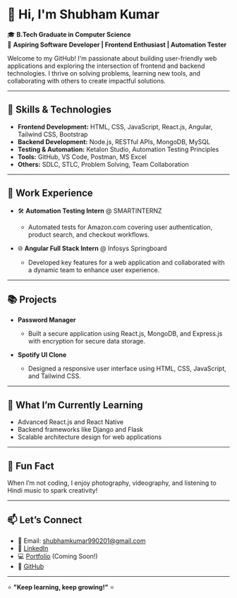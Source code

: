 # 👋 Hi, I'm Shubham Kumar  

🎓 **B.Tech Graduate in Computer Science**  
🚀 **Aspiring Software Developer | Frontend Enthusiast | Automation Tester**  

Welcome to my GitHub! I'm passionate about building user-friendly web applications and exploring the intersection of frontend and backend technologies. I thrive on solving problems, learning new tools, and collaborating with others to create impactful solutions.

---

## 🔧 Skills & Technologies  

- **Frontend Development:** HTML, CSS, JavaScript, React.js, Angular, Tailwind CSS, Bootstrap  
- **Backend Development:** Node.js, RESTful APIs, MongoDB, MySQL  
- **Testing & Automation:** Ketalon Studio, Automation Testing Principles  
- **Tools:** GitHub, VS Code, Postman, MS Excel  
- **Others:** SDLC, STLC, Problem Solving, Team Collaboration  

---

## 💼 Work Experience  

- 🛠 **Automation Testing Intern** @ SMARTINTERNZ  
  - Automated tests for Amazon.com covering user authentication, product search, and checkout workflows.  

- 🌐 **Angular Full Stack Intern** @ Infosys Springboard  
  - Developed key features for a web application and collaborated with a dynamic team to enhance user experience.  

---

## 📚 Projects  

- **Password Manager**  
  - Built a secure application using React.js, MongoDB, and Express.js with encryption for secure data storage.  

- **Spotify UI Clone**  
  - Designed a responsive user interface using HTML, CSS, JavaScript, and Tailwind CSS.  

---

## 🎯 What I’m Currently Learning  

- Advanced React.js and React Native  
- Backend frameworks like Django and Flask  
- Scalable architecture design for web applications  

---

## 🌱 Fun Fact  

When I’m not coding, I enjoy photography, videography, and listening to Hindi music to spark creativity!  

---

## 📫 Let’s Connect  

- 📧 Email: shubhamkumar990201@gmail.com  
- 🔗 [LinkedIn](https://www.linkedin.com/in/shubham-kumar/)  
- 💻 [Portfolio](#) (Coming Soon!)  
- 🌟 [GitHub](https://github.com/your-github-username)  

---

⭐ **"Keep learning, keep growing!"** ⭐
